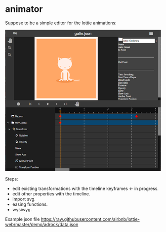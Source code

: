 # animator

Suppose to be a simple editor for the lottie animations:

![screenshot](pic.png)


Steps: 
- edit existing transformations with the timeline keyframes <- in progress.
- edit other properties with the timeline.
- import svg.
- easing functions.
- wysiwyg.


Example json file
https://raw.githubusercontent.com/airbnb/lottie-web/master/demo/adrock/data.json
